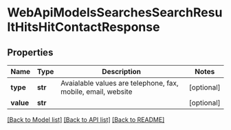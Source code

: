 # WebApiModelsSearchesSearchResultHitsHitContactResponse

## Properties
Name | Type | Description | Notes
------------ | ------------- | ------------- | -------------
**type** | **str** | Avaialable values are telephone, fax, mobile, email, website | [optional] 
**value** | **str** |  | [optional] 

[[Back to Model list]](../README.md#documentation-for-models) [[Back to API list]](../README.md#documentation-for-api-endpoints) [[Back to README]](../README.md)


